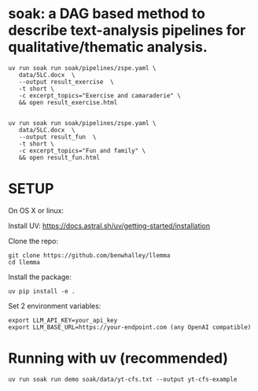 
# soak: a DAG based method to describe text-analysis pipelines for qualitative/thematic analysis.

```
uv run soak run soak/pipelines/zspe.yaml \
   data/5LC.docx  \
   --output result_exercise  \
   -t short \
   -c excerpt_topics="Exercise and camaraderie" \
   && open result_exercise.html


uv run soak run soak/pipelines/zspe.yaml \
   data/5LC.docx  \
   --output result_fun  \
   -t short \
   -c excerpt_topics="Fun and family" \
   && open result_fun.html

```



# SETUP

On OS X or linux:

Install UV: https://docs.astral.sh/uv/getting-started/installation


Clone the repo:

```
git clone https://github.com/benwhalley/llemma
cd llemma
```


Install the package:

```
uv pip install -e .
```

Set 2 environment variables:

```
export LLM_API_KEY=your_api_key
export LLM_BASE_URL=https://your-endpoint.com (any OpenAI compatible)
```


# Running  with uv (recommended)


```
uv run soak run demo soak/data/yt-cfs.txt --output yt-cfs-example
```



